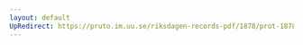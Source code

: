 ```yaml
---
layout: default
UpRedirect: https://pruto.im.uu.se/riksdagen-records-pdf/1878/prot-1878--ak--059/prot-1878--ak--059_045.pdf
---
```

